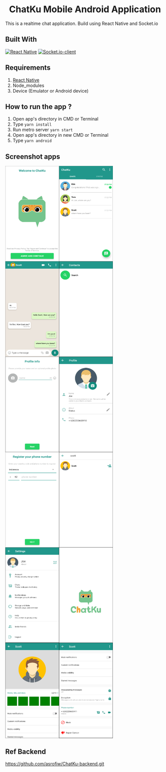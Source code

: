 <h1 align="center">ChatKu Mobile Android Application</h1>



This is a realtime chat application. Build using React Native and Socket.io

## Built With
[![React Native](https://img.shields.io/badge/React%20Native-0.63.3-blue.svg?style=rounded-square)](https://reactnative.dev/)
[![Socket.io-client](https://img.shields.io/badge/npm%20socket.io--client-3.0.3-green.svg?style=rounded-square)](https://www.npmjs.com/package/socket.io-client/)

## Requirements
1. <a href="https://nodejs.org/en/download/">React Native</a>
2. Node_modules
3. Device (Emulator or Android device)

## How to run the app ?
1. Open app's directory in CMD or Terminal
2. Type `yarn install`
3. Run metro server `yarn start`
4. Open app's directory in new CMD or Terminal
5. Type `yarn android`

## Screenshot apps
<div style="display: flex;flex-direction: row;flex-wrap: wrap">
  <img src="https://github.com/asrofiw/Chatku-Mobile/blob/master/assets/images/scshot/Landing-Page.png" alt="Landing-Page" width="170" height="300" />
  <img src="https://github.com/asrofiw/Chatku-Mobile/blob/master/assets/images/scshot/List-Chats.png" alt="List-Chats" width="170" height="300" />
  <img src="https://github.com/asrofiw/Chatku-Mobile/blob/master/assets/images/scshot/Chat-Room.png" alt="Chat-Room" width="170" height="300" />
  <img src="https://github.com/asrofiw/Chatku-Mobile/blob/master/assets/images/scshot/Contacts.png" alt="Contacts" width="170" height="300" />
  <img src="https://github.com/asrofiw/Chatku-Mobile/blob/master/assets/images/scshot/Profile-Info.png" alt="Profile-Info" width="170" height="300" />
  <img src="https://github.com/asrofiw/Chatku-Mobile/blob/master/assets/images/scshot/Profile.png" alt="Profile" width="170" height="300" />

  <img src="https://github.com/asrofiw/Chatku-Mobile/blob/master/assets/images/scshot/Register.png" alt="Register" width="170" height="300" />
  <img src="https://github.com/asrofiw/Chatku-Mobile/blob/master/assets/images/scshot/Search.png" alt="Search" width="170" height="300" />
  <img src="https://github.com/asrofiw/Chatku-Mobile/blob/master/assets/images/scshot/Settings.png" alt="Settings" width="170" height="300" />
  <img src="https://github.com/asrofiw/Chatku-Mobile/blob/master/assets/images/scshot/Splash-Screen.png" alt="Splash-Screen" width="170" height="300" />
  <img src="https://github.com/asrofiw/Chatku-Mobile/blob/master/assets/images/scshot/User-other-Detail.png" alt="User-other-Detail" width="170" height="300" />
  <img src="https://github.com/asrofiw/Chatku-Mobile/blob/master/assets/images/scshot/User-other-Detail(2).png" alt="User-other-Detail(2)" width="170" height="300" />
</div>

## Ref Backend
https://github.com/asrofiw/ChatKu-backend.git